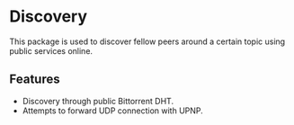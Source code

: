 # Discovery
This package is used to discover fellow peers around a certain topic using public services online.

## Features
- Discovery through public Bittorrent DHT.
- Attempts to forward UDP connection with UPNP.